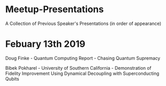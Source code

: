 # Meetup-Presentations
A Collection of Previous Speaker's Presentations (in order of appearance)

# Febuary 13th 2019

Doug Finke - Quantum Computing Report - Chasing Quantum Supremacy

Bibek Pokharel - University of Southern California - Demonstration of Fidelity Improvement Using Dynamical Decoupling with Superconducting Qubits
